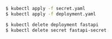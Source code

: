 ```bash
$ kubectl apply -f secret.yaml
$ kubectl apply -f deployment.yaml
```

```bash
$ kubectl delete deployment fastapi
$ kubectl delete secret fastapi-secret
```
